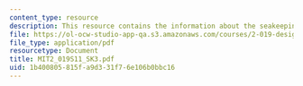 ```yaml
---
content_type: resource
description: This resource contains the information about the seakeeping (III).
file: https://ol-ocw-studio-app-qa.s3.amazonaws.com/courses/2-019-design-of-ocean-systems-spring-2011/1b400805815fa9d331f76e106b0bbc16_MIT2_019S11_SK3.pdf
file_type: application/pdf
resourcetype: Document
title: MIT2_019S11_SK3.pdf
uid: 1b400805-815f-a9d3-31f7-6e106b0bbc16
---
```


